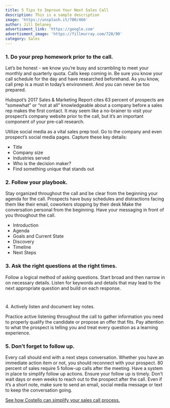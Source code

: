 ```yaml
---
title: 5 Tips to Improve Your Next Sales Call
description: This is a sample description
image: 'https://unsplash.it/700/466'
author: Jill Delaney
advertisment_link: 'https://google.com'
advertisment_image: 'https://fillmurray.com/728/90'
category: Sales
---
```



### 1. Do your prep homework prior to the call.

Let’s be honest - we know you’re busy and scrambling to meet your monthly and quarterly quota. Calls keep coming in. Be sure you know your call schedule for the day and have researched beforehand. As you know, call prep is a must in today’s environment. And you can never be too prepared.

Hubspot’s 2017 Sales & Marketing Report cites 63 percent of prospects are “somewhat” or “not at all” knowledgeable about a company before a sales rep makes the first contact. It may seem like a no-brainer to visit your prospect’s company website prior to the call, but it’s an important component of your pre-call research.

Utilize social media as a vital sales prep tool. Go to the company and even prospect’s social media pages. Capture these key details:

* Title
* Company size
* Industries served
* Who is the decision maker?
* Find something unique that stands out

### 2. Follow your playbook.

Stay organized throughout the call and be clear from the beginning your agenda for the call. Prospects have busy schedules and distractions facing them like their email, coworkers stopping by their desk Make the conversation personal from the beginning. Have your messaging in front of you throughout the call.

* Introduction
* Agenda
* Goals and Current State
* Discovery
* Timeline
* Next Steps

### 3. Ask the right questions at the right times.

Follow a logical method of asking questions. Start broad and then narrow in on necessary details. Listen for keywords and details that may lead to the next appropriate question and build on each response.

###
<br>4. Actively listen and document key notes.

Practice active listening throughout the call to gather information you need to properly qualify the candidate or propose an offer that fits. Pay attention to what the prospect is telling you and treat every question as a learning experience. &nbsp;&nbsp; &nbsp;

### 5. Don’t forget to follow up.

Every call should end with a next steps conversation. Whether you have an immediate action item or not, you should reconnect with your prospect. 80 percent of sales require 5 follow-up calls after the meeting. Have a system in place to simplify follow up actions. Ensure your follow up is timely. Don’t wait days or even weeks to reach out to the prospect after the call. Even if it’s a short note, make sure to send an email, social media message or text to keep the conversation going.

[See how Costello can simplify your sales call process.](https://andcostello.com/#contact)